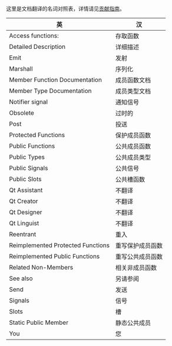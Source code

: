这里是文档翻译的名词对照表，详情请见[贡献指南](https://github.com/QtDocumentCN/QtDocumentCN/blob/master/CONTRIBUTING.md)。 

| 英                                | 汉               |
| --------------------------------- | ---------------- |
| Access functions:                 | 存取函数         |
| Detailed Description              | 详细描述         |
| Emit                              | 发射             |
| Marshall                          | 序列化           |
| Member Function Documentation     | 成员函数文档     |
| Member Type Documentation         | 成员类型文档     |
| Notifier signal                   | 通知信号         |
| Obsolete                          | 过时的           |
| Post                              | 投送             |
| Protected Functions               | 保护成员函数     |
| Public Functions                  | 公共成员函数     |
| Public Types                      | 公共成员类型     |
| Public Signals                    | 公共信号         |
| Public Slots                      | 公共槽函数       |
| Qt Assistant                      | 不翻译           |
| Qt Creator                        | 不翻译           |
| Qt Designer                       | 不翻译           |
| Qt Linguist                       | 不翻译           |
| Reentrant                         | 重入             |
| Reimplemented Protected Functions | 重写保护成员函数 |
| Reimplemented Public Functions    | 重写公共成员函数 |
| Related Non-Members               | 相关非成员函数   |
| See also                          | 另请参阅         |
| Send                              | 发送             |
| Signals                           | 信号             |
| Slots                             | 槽               |
| Static Public Member              | 静态公共成员     |
| You                               | 您               |

